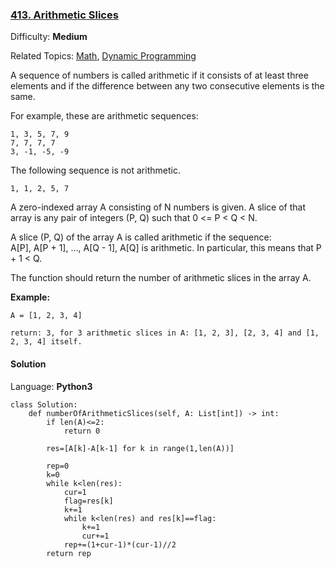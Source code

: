 ### [413\. Arithmetic Slices](https://leetcode.com/problems/arithmetic-slices/)

Difficulty: **Medium**  

Related Topics: [Math](https://leetcode.com/tag/math/), [Dynamic Programming](https://leetcode.com/tag/dynamic-programming/)


A sequence of numbers is called arithmetic if it consists of at least three elements and if the difference between any two consecutive elements is the same.

For example, these are arithmetic sequences:

```
1, 3, 5, 7, 9
7, 7, 7, 7
3, -1, -5, -9
```

The following sequence is not arithmetic.

```
1, 1, 2, 5, 7
```

A zero-indexed array A consisting of N numbers is given. A slice of that array is any pair of integers (P, Q) such that 0 <= P < Q < N.

A slice (P, Q) of the array A is called arithmetic if the sequence:  
A[P], A[P + 1], ..., A[Q - 1], A[Q] is arithmetic. In particular, this means that P + 1 < Q.

The function should return the number of arithmetic slices in the array A.

**Example:**

```
A = [1, 2, 3, 4]

return: 3, for 3 arithmetic slices in A: [1, 2, 3], [2, 3, 4] and [1, 2, 3, 4] itself.
```


#### Solution

Language: **Python3**

```python3
class Solution:
    def numberOfArithmeticSlices(self, A: List[int]) -> int:
        if len(A)<=2:
            return 0
        
        res=[A[k]-A[k-1] for k in range(1,len(A))]
        
        rep=0
        k=0
        while k<len(res):
            cur=1
            flag=res[k]
            k+=1 
            while k<len(res) and res[k]==flag:
                k+=1
                cur+=1
            rep+=(1+cur-1)*(cur-1)//2
        return rep
```